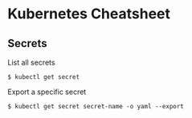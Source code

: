 # Kubernetes Cheatsheet

## Secrets

List all secrets

```
$ kubectl get secret
```

Export a specific secret

```
$ kubectl get secret secret-name -o yaml --export
```

